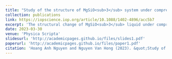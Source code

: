 ```yaml
---
title: "Study of the structure of MgSiO<sub>3</sub> system under compression by using ring statistics and voronoi analysis"
collection: publications
link: https://iopscience.iop.org/article/10.1088/1402-4896/acc5b7
excerpt: 'The structural change of MgSiO<sub>3</sub> liquid under compression is still one of the most interesting challenges. In this paper, we perform molecular dynamics simulations to study the structural change of MgSiO<sub>3</sub> liquid from 0 to 200 GPa. Ring statistics are analyzed to clarify the intermediate-range order, to explain why the second peak of Si–Si PRDFs splits into two subpeaks at 200 GPa, and to show the heterogeneity of MgSiO<sub>3</sub>. Large rings, which form at high pressures, capture the oxygen atoms. Oxygen atoms, which have a negative charge, attract Mg²⁺ ions, creating magnesium-rich regions. Additionally, the Voronoi and Q<sub>n</sub> distribution changes on the ring with pressure are clarified to provide more information about the rings.'
date: 2023-03-30
venue: 'Physica Scripta'
slidesurl: 'http://academicpages.github.io/files/slides1.pdf'
paperurl: 'http://academicpages.github.io/files/paper1.pdf'
citation: 'Hoang Anh Nguyen and Nguyen Van Hong (2023). &quot;Study of the structure of MgSiO<sub>3</sub> system under compression by using ring statistics and voronoi analysis.&quot; <i>Phys. Scr.</i>. 98 045919.'
---
```


